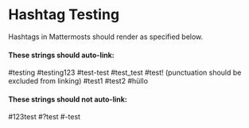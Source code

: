 # Hashtag Testing

Hashtags in Mattermosts should render as specified below. 

#### These strings should auto-link:

#testing
#testing123
#test-test
#test_test
#test! (punctuation should be excluded from linking)
#test1 #test2
#hüllo

#### These strings should not auto-link:

#123test
#?test
#-test

